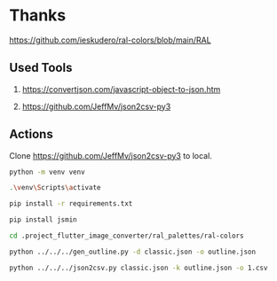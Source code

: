 # Thanks

<https://github.com/ieskudero/ral-colors/blob/main/RAL>

## Used Tools

1. <https://convertjson.com/javascript-object-to-json.htm>

2. <https://github.com/JeffMv/json2csv-py3>

## Actions

Clone <https://github.com/JeffMv/json2csv-py3> to local.

```sh
python -m venv venv
```

```sh
.\venv\Scripts\activate
```

```sh
pip install -r requirements.txt
```

```sh
pip install jsmin
```

```sh
cd .project_flutter_image_converter/ral_palettes/ral-colors
```

```sh
python ../../../gen_outline.py -d classic.json -o outline.json
```

```sh
python ../../../json2csv.py classic.json -k outline.json -o 1.csv
```
